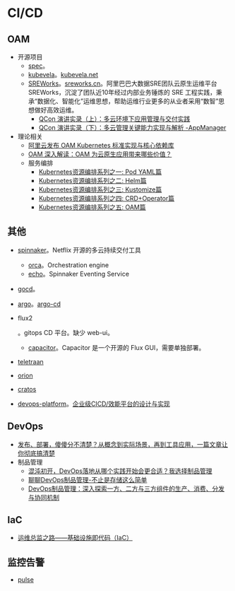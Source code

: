 # CI/CD

## OAM

* 开源项目
  * [spec](https://github.com/oam-dev/spec)。
  * [kubevela](https://github.com/kubevela/kubevela)。[kubevela.net](https://kubevela.net/zh/)
  * [SREWorks](https://github.com/alibaba/SREWorks)。[sreworks.cn](https://sreworks.cn/)。阿里巴巴大数据SRE团队云原生运维平台 SREWorks，沉淀了团队近10年经过内部业务锤炼的 SRE 工程实践，秉承“数据化、智能化”运维思想，帮助运维行业更多的从业者采用“数智”思想做好高效运维。
    * [QCon 演讲实录（上）：多云环境下应用管理与交付实践](https://xie.infoq.cn/article/330fa3e9327c0836f193ba9b0)
    * [QCon 演讲实录（下）：多云管理关键能力实现与解析 -AppManager](https://xie.infoq.cn/article/ccf591830b980db73d0e5af9c)
* 理论相关
  * [阿里云发布 OAM Kubernetes 标准实现与核心依赖库](https://mp.weixin.qq.com/s/YWPgNgr-WHd-ORvtJXp62A)
  * [OAM 深入解读：OAM 为云原生应用带来哪些价值？](https://developer.aliyun.com/article/744417)
  * 服务编排
    * [Kubernetes资源编排系列之一: Pod YAML篇](https://mp.weixin.qq.com/s?__biz=MzUwOTkwNzQxMg==&mid=2247485027&idx=1&sn=6d1371244d5c05203c0d5be78a27cd32&chksm=f90a5ed8ce7dd7cefcf19974f0e8d6c1cdeddf1e1c6ca45cdbefbeab669a30511cfa7e6da334&mpshare=1&scene=1&srcid=0319uWVYWokg3J4TuImH6imU&sharer_shareinfo=7286f71d67c3da15cd9ced0b5a609ec3&sharer_shareinfo_first=7286f71d67c3da15cd9ced0b5a609ec3&version=4.1.10.99312&platform=mac#rd)
    * [Kubernetes资源编排系列之二: Helm篇](https://mp.weixin.qq.com/s?__biz=MzUwOTkwNzQxMg==&mid=2247485073&idx=1&sn=ba1ced10c1941ee859632b55c3b8fcaa&chksm=f90a5e2ace7dd73c501318ce4358c58f651c06ccccc2eda2301b3374c6795f3ca8e936a09734&mpshare=1&scene=1&srcid=03190G17UN1VLeSiAAanZc7C&sharer_shareinfo=2092d771e8d85123066a653e44b782d9&sharer_shareinfo_first=2092d771e8d85123066a653e44b782d9&version=4.1.10.99312&platform=mac#rd)
    * [Kubernetes资源编排系列之三: Kustomize篇](https://mp.weixin.qq.com/s?__biz=MzUwOTkwNzQxMg==&mid=2247485126&idx=1&sn=2b28ab0bc1c6d93ba2181f0c11e1bc42&chksm=f90a5e7dce7dd76b581aa8aa2830ddb0f6a94b54ef662dff97b5b1b9bcf7015f9adfbac0a916&mpshare=1&scene=1&srcid=0319I8Yzen2kbpBmzD8Y9jZ5&sharer_shareinfo=4e494dfcc3c0bb48029f95ebe198cf38&sharer_shareinfo_first=4e494dfcc3c0bb48029f95ebe198cf38&version=4.1.10.99312&platform=mac#rd)
    * [Kubernetes资源编排系列之四: CRD+Operator篇](https://mp.weixin.qq.com/s?__biz=MzUwOTkwNzQxMg==&mid=2247485151&idx=1&sn=e2ec08bc1ccbe27ba4b9cbb14c841d40&chksm=f90a5e64ce7dd772849d149a371ce87d5226582ea726d79127fee0657264ad164ac9921b9c1e&mpshare=1&scene=1&srcid=0319mte6jyvOIYzrnul334bp&sharer_shareinfo=80e53b5f453ee5108d5e4d726ab254ee&sharer_shareinfo_first=80e53b5f453ee5108d5e4d726ab254ee&version=4.1.10.99312&platform=mac#rd)
    * [Kubernetes资源编排系列之五: OAM篇](https://mp.weixin.qq.com/s?__biz=MzUwOTkwNzQxMg==&mid=2247485175&idx=1&sn=61ed0bdc1141e4fe98ca53c959c3cbed&chksm=f90a5e4cce7dd75a3ba75d3ed530ad6f234b6c9b979054f45222da8df2106d67ad420c020a02&mpshare=1&scene=1&srcid=03193XfA6ej728rsvMFKSDq4&sharer_shareinfo=f825f7f093cc53f55ba215542765d8c1&sharer_shareinfo_first=f825f7f093cc53f55ba215542765d8c1&version=4.1.10.99312&platform=mac&poc_token=HEkH-WWjNxmvh6z3OXltOPzth0U4RSVtVYs42ygx)

## 其他

* [spinnaker](https://github.com/spinnaker)。Netflix 开源的多云持续交付工具

  * [orca](https://github.com/spinnaker/orca)。Orchestration engine
  * [echo](https://github.com/spinnaker/echo)。Spinnaker Eventing Service

* [gocd](https://github.com/gocd/gocd)。

* [argo](https://argoproj.github.io/)。[argo-cd](https://argo-cd.readthedocs.io/en/stable/)

* flux2

  。gitops CD 平台。缺少 web-ui。

  - [capacitor](https://github.com/gimlet-io/capacitor)。Capacitor 是一个开源的 Flux GUI，需要单独部署。

* [teletraan](https://github.com/pinterest/teletraan)

* [orion](https://github.com/pinterest/orion)

* [cratos](https://github.com/ixrjog/cratos)

* [devops-platform](https://gitee.com/ken_xue/devops-platform)。[企业级CICD/效能平台的设计与实现](https://www.yuque.com/aichihongdouheyumi/blog/uqv317?)

## DevOps

* [发布、部署，傻傻分不清楚？从概念到实际场景，再到工具应用，一篇文章让你彻底搞清楚](https://mp.weixin.qq.com/s/5DrTyGOX2pEKBCyJ0_pXNg)
* 制品管理
  * [混沌初开，DevOps落地从哪个实践开始会更合适？我选择制品管理](https://mp.weixin.qq.com/s/ZYmeclR-KoZA2NqbhmOSIw)
  * [聊聊DevOps制品管理-不止是存储这么简单](https://mp.weixin.qq.com/s/8DRCIt_VVu9sX4RSoTea-Q)
  * [DevOps制品管理：深入探索一方、二方与三方组件的生产、消费、分发与协同机制](https://mp.weixin.qq.com/s?__biz=MzI1OTYyMzE4OQ==&mid=2247485351&idx=1&sn=6c232df50924b5229f4a800656ad7808&chksm=eb803b06bce458f4937f00efca578afc710d649c8204a734178cfee873d2bff6eb144ab4a1ac&scene=132&exptype=timeline_recommend_article_extendread_samebiz&show_related_article=1&subscene=0&scene=132#wechat_redirect)

## IaC

* [运维总监之路——基础设施即代码（IaC）](https://mp.weixin.qq.com/s/R8yQaA0H82ZTwUw6nqZrrw)

## 监控告警

* [pulse](https://gitee.com/florenbai_1_floren_bai/pulse)